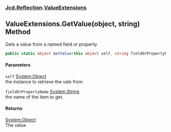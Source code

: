 ### [Jcd.Reflection](Jcd_Reflection.md 'Jcd.Reflection').[ValueExtensions](Jcd_Reflection_ValueExtensions.md 'Jcd.Reflection.ValueExtensions')
## ValueExtensions.GetValue(object, string) Method
Gets a value from a named field or property  
```csharp
public static object GetValue(this object self, string fieldOrPropertyName);
```
#### Parameters
<a name='Jcd_Reflection_ValueExtensions_GetValue(object_string)_self'></a>
`self` [System.Object](https://docs.microsoft.com/en-us/dotnet/api/System.Object 'System.Object')  
the instance to retrieve the vale from
  
<a name='Jcd_Reflection_ValueExtensions_GetValue(object_string)_fieldOrPropertyName'></a>
`fieldOrPropertyName` [System.String](https://docs.microsoft.com/en-us/dotnet/api/System.String 'System.String')  
the name of the item to get.
  
#### Returns
[System.Object](https://docs.microsoft.com/en-us/dotnet/api/System.Object 'System.Object')  
The value

